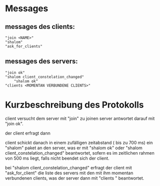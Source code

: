 # Messages

## messages des clients:
	"join <NAME>"
	"shalom"
	"ask_for_clients"
	


## messages des servers:
	"join ok"
	"shalom client_constelation_changed"
        "shalom ok"
	"clients <MOMENTAN VERBUNDENE CLIENTS>"



# Kurzbeschreibung des Protokolls

client versucht dem server mit "join" zu joinen
server antwortet darauf mit "join ok". 

der client erfragt dann 

client schickt danach in einem zufälligen zeitabstand ( bis zu 700 ms)
ein "shalom" paket an den server, was er mit "shalom ok" oder 
"shalom client_constelation_changed" beantwortet,
sofern es im zeitlichen rahmen von 500 ms liegt,
falls nicht beendet sich der client.

bei "shalom client_constelation_changed"
erfragt der client mit "ask_for_client" die liste des servers mit 
den mit ihm momentan verbundenen clients, was der server dann mit
"clients <MOMENTAN VERBUNDENE CLIENTS>" beantwortet.


	
